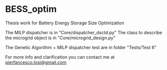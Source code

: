 # BESS_optim
Thesis work for Battery Energy Storage Size Optimization

The MILP dispatcher is in "Core/dispatcher_dsctd.py"
The class to describe the microgrid object is in "Core/microgrid_design.py"

The Genetic Algorithm + MILP dispatcher test are in folder "Tests/Test 6"

For more info and clarification you can contact me at pierfancesco.losi@gmail.com
